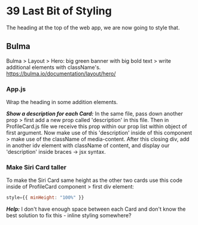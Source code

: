 # 39 Last Bit of Styling

The heading at the top of the web app, we are now going to style that.

## Bulma

Bulma > Layout > Hero: big green banner with big bold text > write additional elements with className's.
https://bulma.io/documentation/layout/hero/

### App.js

Wrap the heading in some addition elements.

**_Show a description for each Card:_**
In the same file, pass down another prop > first add a new prop called 'description' in this file.
Then in ProfileCard.js file we receive this prop within our prop list within object of first argument.
Now make use of this 'description' inside of this component > make use of the className of media-content. After this closing div, add in another idv element with className of content, and display our 'description'
inside braces -> jsx syntax.

### Make Siri Card taller

To make the Siri Card same height as the other two cards use this code inside of ProfileCard component > first div element:

```js
style={{ minHeight: "100%" }}
```

**_Help:_**
I don't have enough space between each Card and don't know the best solution to fix this - inline styling somewhere?
